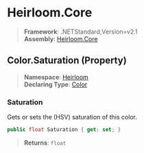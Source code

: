 # Heirloom.Core

> **Framework**: .NETStandard,Version=v2.1  
> **Assembly**: [Heirloom.Core][0]

## Color.Saturation (Property)

> **Namespace**: [Heirloom][0]  
> **Declaring Type**: [Color][1]

### Saturation

Gets or sets the (HSV) saturation of this color.

```cs
public float Saturation { get; set; }
```

> **Returns**: `float`

[0]: ../../../Heirloom.Core.md
[1]: ../Color.md
